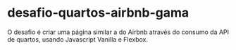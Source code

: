 # desafio-quartos-airbnb-gama
O desafio é criar uma página similar a do Airbnb através do consumo da API de quartos, usando Javascript Vanilla e Flexbox.
